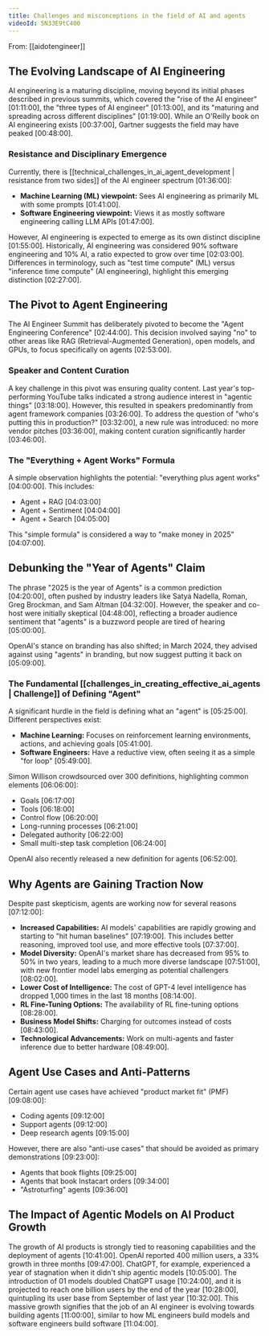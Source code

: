 ```yaml
---
title: Challenges and misconceptions in the field of AI and agents
videoId: 5N33E9tC400
---
```


From: [[aidotengineer]] <br/> 

## The Evolving Landscape of AI Engineering
AI engineering is a maturing discipline, moving beyond its initial phases described in previous summits, which covered the "rise of the AI engineer" <a class="yt-timestamp" data-t="01:11:00">[01:11:00]</a>, the "three types of AI engineer" <a class="yt-timestamp" data-t="01:13:00">[01:13:00]</a>, and its "maturing and spreading across different disciplines" <a class="yt-timestamp" data-t="01:19:00">[01:19:00]</a>. While an O'Reilly book on AI engineering exists <a class="yt-timestamp" data-t="00:37:00">[00:37:00]</a>, Gartner suggests the field may have peaked <a class="yt-timestamp" data-t="00:48:00">[00:48:00]</a>.

### Resistance and Disciplinary Emergence
Currently, there is [[technical_challenges_in_ai_agent_development | resistance from two sides]] of the AI engineer spectrum <a class="yt-timestamp" data-t="01:36:00">[01:36:00]</a>:
*   **Machine Learning (ML) viewpoint:** Sees AI engineering as primarily ML with some prompts <a class="yt-timestamp" data-t="01:41:00">[01:41:00]</a>.
*   **Software Engineering viewpoint:** Views it as mostly software engineering calling LLM APIs <a class="yt-timestamp" data-t="01:47:00">[01:47:00]</a>.

However, AI engineering is expected to emerge as its own distinct discipline <a class="yt-timestamp" data-t="01:55:00">[01:55:00]</a>. Historically, AI engineering was considered 90% software engineering and 10% AI, a ratio expected to grow over time <a class="yt-timestamp" data-t="02:03:00">[02:03:00]</a>. Differences in terminology, such as "test time compute" (ML) versus "inference time compute" (AI engineering), highlight this emerging distinction <a class="yt-timestamp" data-t="02:27:00">[02:27:00]</a>.

## The Pivot to Agent Engineering
The AI Engineer Summit has deliberately pivoted to become the "Agent Engineering Conference" <a class="yt-timestamp" data-t="02:44:00">[02:44:00]</a>. This decision involved saying "no" to other areas like RAG (Retrieval-Augmented Generation), open models, and GPUs, to focus specifically on agents <a class="yt-timestamp" data-t="02:53:00">[02:53:00]</a>.

### Speaker and Content Curation
A key challenge in this pivot was ensuring quality content. Last year's top-performing YouTube talks indicated a strong audience interest in "agentic things" <a class="yt-timestamp" data-t="03:18:00">[03:18:00]</a>. However, this resulted in speakers predominantly from agent framework companies <a class="yt-timestamp" data-t="03:26:00">[03:26:00]</a>. To address the question of "who's putting this in production?" <a class="yt-timestamp" data-t="03:32:00">[03:32:00]</a>, a new rule was introduced: no more vendor pitches <a class="yt-timestamp" data-t="03:36:00">[03:36:00]</a>, making content curation significantly harder <a class="yt-timestamp" data-t="03:46:00">[03:46:00]</a>.

### The "Everything + Agent Works" Formula
A simple observation highlights the potential: "everything plus agent works" <a class="yt-timestamp" data-t="04:00:00">[04:00:00]</a>. This includes:
*   Agent + RAG <a class="yt-timestamp" data-t="04:03:00">[04:03:00]</a>
*   Agent + Sentiment <a class="yt-timestamp" data-t="04:04:00">[04:04:00]</a>
*   Agent + Search <a class="yt-timestamp" data-t="04:05:00">[04:05:00]</a>

This "simple formula" is considered a way to "make money in 2025" <a class="yt-timestamp" data-t="04:07:00">[04:07:00]</a>.

## Debunking the "Year of Agents" Claim
The phrase "2025 is the year of Agents" is a common prediction <a class="yt-timestamp" data-t="04:20:00">[04:20:00]</a>, often pushed by industry leaders like Satya Nadella, Roman, Greg Brockman, and Sam Altman <a class="yt-timestamp" data-t="04:32:00">[04:32:00]</a>. However, the speaker and co-host were initially skeptical <a class="yt-timestamp" data-t="04:48:00">[04:48:00]</a>, reflecting a broader audience sentiment that "agents" is a buzzword people are tired of hearing <a class="yt-timestamp" data-t="05:00:00">[05:00:00]</a>.

OpenAI's stance on branding has also shifted; in March 2024, they advised against using "agents" in branding, but now suggest putting it back on <a class="yt-timestamp" data-t="05:09:00">[05:09:00]</a>.

### The Fundamental [[challenges_in_creating_effective_ai_agents | Challenge]] of Defining "Agent"
A significant hurdle in the field is defining what an "agent" is <a class="yt-timestamp" data-t="05:25:00">[05:25:00]</a>. Different perspectives exist:
*   **Machine Learning:** Focuses on reinforcement learning environments, actions, and achieving goals <a class="yt-timestamp" data-t="05:41:00">[05:41:00]</a>.
*   **Software Engineers:** Have a reductive view, often seeing it as a simple "for loop" <a class="yt-timestamp" data-t="05:49:00">[05:49:00]</a>.

Simon Willison crowdsourced over 300 definitions, highlighting common elements <a class="yt-timestamp" data-t="06:06:00">[06:06:00]</a>:
*   Goals <a class="yt-timestamp" data-t="06:17:00">[06:17:00]</a>
*   Tools <a class="yt-timestamp" data-t="06:18:00">[06:18:00]</a>
*   Control flow <a class="yt-timestamp" data-t="06:20:00">[06:20:00]</a>
*   Long-running processes <a class="yt-timestamp" data-t="06:21:00">[06:21:00]</a>
*   Delegated authority <a class="yt-timestamp" data-t="06:22:00">[06:22:00]</a>
*   Small multi-step task completion <a class="yt-timestamp" data-t="06:24:00">[06:24:00]</a>

OpenAI also recently released a new definition for agents <a class="yt-timestamp" data-t="06:52:00">[06:52:00]</a>.

## Why Agents are Gaining Traction Now
Despite past skepticism, agents are working now for several reasons <a class="yt-timestamp" data-t="07:12:00">[07:12:00]</a>:
*   **Increased Capabilities:** AI models' capabilities are rapidly growing and starting to "hit human baselines" <a class="yt-timestamp" data-t="07:19:00">[07:19:00]</a>. This includes better reasoning, improved tool use, and more effective tools <a class="yt-timestamp" data-t="07:37:00">[07:37:00]</a>.
*   **Model Diversity:** OpenAI's market share has decreased from 95% to 50% in two years, leading to a much more diverse landscape <a class="yt-timestamp" data-t="07:51:00">[07:51:00]</a>, with new frontier model labs emerging as potential challengers <a class="yt-timestamp" data-t="08:02:00">[08:02:00]</a>.
*   **Lower Cost of Intelligence:** The cost of GPT-4 level intelligence has dropped 1,000 times in the last 18 months <a class="yt-timestamp" data-t="08:14:00">[08:14:00]</a>.
*   **RL Fine-Tuning Options:** The availability of RL fine-tuning options <a class="yt-timestamp" data-t="08:28:00">[08:28:00]</a>.
*   **Business Model Shifts:** Charging for outcomes instead of costs <a class="yt-timestamp" data-t="08:43:00">[08:43:00]</a>.
*   **Technological Advancements:** Work on multi-agents and faster inference due to better hardware <a class="yt-timestamp" data-t="08:49:00">[08:49:00]</a>.

## Agent Use Cases and Anti-Patterns
Certain agent use cases have achieved "product market fit" (PMF) <a class="yt-timestamp" data-t="09:08:00">[09:08:00]</a>:
*   Coding agents <a class="yt-timestamp" data-t="09:12:00">[09:12:00]</a>
*   Support agents <a class="yt-timestamp" data-t="09:12:00">[09:12:00]</a>
*   Deep research agents <a class="yt-timestamp" data-t="09:15:00">[09:15:00]</a>

However, there are also "anti-use cases" that should be avoided as primary demonstrations <a class="yt-timestamp" data-t="09:23:00">[09:23:00]</a>:
*   Agents that book flights <a class="yt-timestamp" data-t="09:25:00">[09:25:00]</a>
*   Agents that book Instacart orders <a class="yt-timestamp" data-t="09:34:00">[09:34:00]</a>
*   "Astroturfing" agents <a class="yt-timestamp" data-t="09:36:00">[09:36:00]</a>

## The Impact of Agentic Models on AI Product Growth
The growth of AI products is strongly tied to reasoning capabilities and the deployment of agents <a class="yt-timestamp" data-t="10:41:00">[10:41:00]</a>. OpenAI reported 400 million users, a 33% growth in three months <a class="yt-timestamp" data-t="09:47:00">[09:47:00]</a>. ChatGPT, for example, experienced a year of stagnation when it didn't ship agentic models <a class="yt-timestamp" data-t="10:05:00">[10:05:00]</a>. The introduction of 01 models doubled ChatGPT usage <a class="yt-timestamp" data-t="10:24:00">[10:24:00]</a>, and it is projected to reach one billion users by the end of the year <a class="yt-timestamp" data-t="10:28:00">[10:28:00]</a>, quintupling its user base from September of last year <a class="yt-timestamp" data-t="10:32:00">[10:32:00]</a>. This massive growth signifies that the job of an AI engineer is evolving towards building agents <a class="yt-timestamp" data-t="11:00:00">[11:00:00]</a>, similar to how ML engineers build models and software engineers build software <a class="yt-timestamp" data-t="11:04:00">[11:04:00]</a>.
